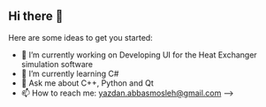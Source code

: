 ## Hi there 👋


Here are some ideas to get you started:

- 🔭 I’m currently working on Developing UI for the Heat Exchanger simulation software
- 🌱 I’m currently learning C#
- 💬 Ask me about C++, Python and Qt
- 📫 How to reach me: yazdan.abbasmosleh@gmail.com
-->

